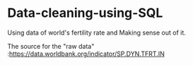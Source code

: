 # Data-cleaning-using-SQL
Using data of world's fertility rate and Making sense out of it. 

The source for the "raw data" :https://data.worldbank.org/indicator/SP.DYN.TFRT.IN

